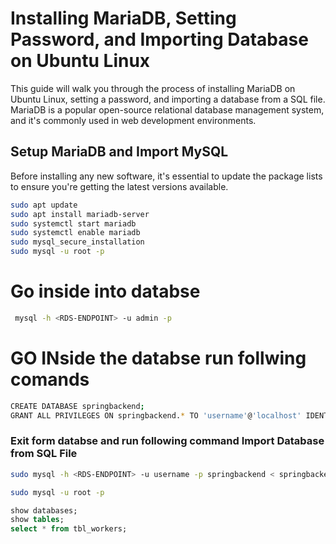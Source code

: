 # Installing MariaDB, Setting Password, and Importing Database on Ubuntu Linux

This guide will walk you through the process of installing MariaDB on Ubuntu Linux, setting a password, and importing a database from a SQL file. MariaDB is a popular open-source relational database management system, and it's commonly used in web development environments.

## Setup MariaDB and Import MySQL

Before installing any new software, it's essential to update the package lists to ensure you're getting the latest versions available.

```bash
sudo apt update
sudo apt install mariadb-server
sudo systemctl start mariadb
sudo systemctl enable mariadb
sudo mysql_secure_installation
sudo mysql -u root -p
```
# Go inside into databse 
```bash
 mysql -h <RDS-ENDPOINT> -u admin -p
```
# GO INside the databse run follwing comands
```bash
CREATE DATABASE springbackend;
GRANT ALL PRIVILEGES ON springbackend.* TO 'username'@'localhost' IDENTIFIED BY 'your_password';
```

### Exit form databse and run following command Import Database from SQL File
```bash
sudo mysql -h <RDS-ENDPOINT> -u username -p springbackend < springbackend.sql
```
```bash
sudo mysql -u root -p
```
```sql
show databases;
show tables;
select * from tbl_workers;
```
